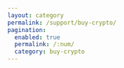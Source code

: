 ```yaml
---
layout: category
permalink: /support/buy-crypto/
pagination: 
  enabled: true
  permalink: /:num/
  category: buy-crypto
---
```

